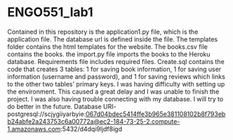 # ENGO551_lab1

Contained in this repository is the application1.py file, which is the application file. The database url is defined inside the file. The templates folder contains the html templates for the website. The books.csv file contains the books. the import.py file imports the books to the Heroku database. Requirements file includes required files. Create.sql contains the code that creates 3 tables: 1 for saving book information, 1 for saving user information (username and password), and 1 for saving reviews which links to the other two tables' primary keys.
I was having difficulty with setting up the environment. This caused a great delay and I was unable to finish the project. I was also having trouble connecting with my database. I will try to do better in the future.
Database URI- postgresql://scjygiiyarbyie:067d04bdec5414ffe3b965e381108102b8f793ebb24abfe2a243753c6a00772a@ec2-184-73-25-2.compute-1.amazonaws.com:5432/d4dqi9ljdf8igd

